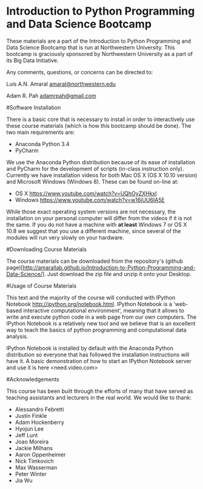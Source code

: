 # Introduction to Python Programming and Data Science Bootcamp

These materials are a part of the Introduction to Python Programming and Data Science Bootcamp that
is run at Northwestern University. 
This bootcamp is graciously sponsored by Northwestern University as a part of its Big Data Initiative.

Any comments, questions, or concerns can be directed to:

Luis A.N. Amaral <amaral@northwestern.edu>

Adam R. Pah <adamrpah@gmail.com>

#Software Installation

There is a basic core that is necessary to install in order to interactively use these course
materials (which is how this bootcamp should be done). The two main requirements are:

* Anaconda Python 3.4
* PyCharm

We use the Anaconda Python distribution because of its ease of installation and PyCharm for the
development of scripts (in-class instruction only). Currently we have installation videos for both
Mac OS X (OS X 10.10 version) and Microsoft Windows (Windows 8). These can be found on-line at:

* OS X <https://www.youtube.com/watch?v=UQhOyZXHkxI>
* Windows <https://www.youtube.com/watch?v=w16iUU6IA5E>

While those exact operating system versions are not necessary, the installation on your personal
computer will differ from the videos if it is not the same. If you do not have a machine with **at
least** Windows 7 or OS X 10.8 we suggest that you use a different machine, since several of the
modules will run very slowly on your hardware. 

#Downloading Course Materials

The course materials can be downloaded from the repository's (github
page)[http://amarallab.github.io/Introduction-to-Python-Programming-and-Data-Science/]. Just
download the zip file and unzip it onto your Desktop.

#Usage of Course Materials

This text and the majority of the course will conducted with IPython Notebook
<http://ipython.org/notebook.html>. IPython Notebook is a 'web-based interactive computational
environment', meaning that it allows to write and execute python code in a web page from our own
computers. The IPython Notebook is a relatively new tool and we believe that is an excellent way to
teach the basics of python programming and computational data analysis.

IPython Notebook is installed by default with the Anaconda Python distribution so
everyone that has followed the installation instructions will have it. A basic demonstration of how
to start an IPython Notebook server and use it is here <need.video.com>

#Acknowledgements

This course has been built through the efforts of many that have served as teaching assistants and
lecturers in the real world. We would like to thank:

* Alessandro Febretti
* Justin Finkle
* Adam Hockenberry
* Hyojun Lee
* Jeff Lunt
* Joao Moreira
* Jackie Milhans
* Aaron Oppenheimer
* Nick Timkovich
* Max Wasserman
* Peter Winter
* Jia Wu
